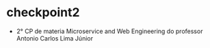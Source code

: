 # checkpoint2
- 2° CP de materia Microservice and Web Engineering do professor Antonio Carlos Lima Júnior
